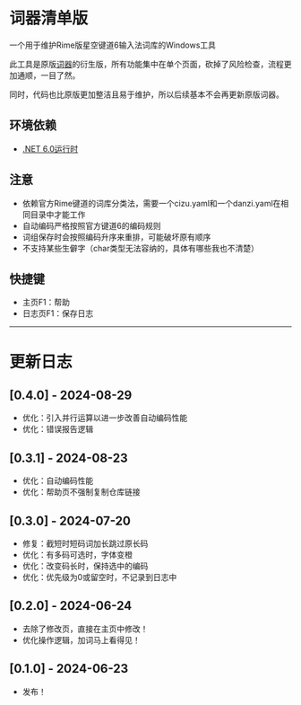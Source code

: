 # 词器清单版

一个用于维护Rime版星空键道6输入法词库的Windows工具

此工具是原版[词器](https://github.com/GarthTB/JDLibManager)的衍生版，所有功能集中在单个页面，砍掉了风险检查，流程更加通顺，一目了然。

同时，代码也比原版更加整洁且易于维护，所以后续基本不会再更新原版词器。

## 环境依赖

- [.NET 6.0运行时](https://dotnet.microsoft.com/zh-cn/download/dotnet/6.0)

## 注意

- 依赖官方Rime键道的词库分类法，需要一个cizu.yaml和一个danzi.yaml在相同目录中才能工作
- 自动编码严格按照官方键道6的编码规则
- 词组保存时会按照编码升序来重排，可能破坏原有顺序
- 不支持某些生僻字（char类型无法容纳的，具体有哪些我也不清楚）

## 快捷键

- 主页F1：帮助
- 日志页F1：保存日志

---

# 更新日志

## [0.4.0] - 2024-08-29

- 优化：引入并行运算以进一步改善自动编码性能
- 优化：错误报告逻辑

## [0.3.1] - 2024-08-23

- 优化：自动编码性能
- 优化：帮助页不强制复制仓库链接

## [0.3.0] - 2024-07-20

- 修复：截短时短码词加长跳过原长码
- 优化：有多码可选时，字体变橙
- 优化：改变码长时，保持选中的编码
- 优化：优先级为0或留空时，不记录到日志中

## [0.2.0] - 2024-06-24

- 去除了修改页，直接在主页中修改！
- 优化操作逻辑，加词马上看得见！

## [0.1.0] - 2024-06-23

- 发布！